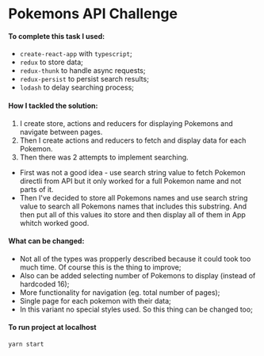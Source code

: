 # Pokemons API Challenge

#### To complete this task I used:
* `create-react-app` with `typescript`;
* `redux` to store data;
* `redux-thunk` to handle async requests;
* `redux-persist` to persist search results;
* `lodash` to delay searching process;

#### How I tackled the solution:
1. I create store, actions and reducers for displaying Pokemons and navigate between pages.
2. Then I create actions and reducers to fetch and display data for each Pokemon.
3. Then there was 2 attempts to implement searching. 
* First was not a good idea - use search string value to fetch Pokemon directli from API but it only worked for a full Pokemon name and not parts of it.
* Then I've decided to store all Pokemons names and use search string value to search all Pokemons names that includes this substring. And then put all of this values ito store and then display all of them in App whitch worked good.

#### What can be changed:
* Not all of the types was propperly described because it could took too much time. Of course this is the thing to improve;
* Also can be added selecting number of Pokemons to display (instead of hardcoded 16);
* More functionality for navigation (eg. total number of pages);
* Single page for each pokemon with their data;
* In this variant no special styles used. So this thing can be changed too;

#### To run project at localhost
`yarn start`
